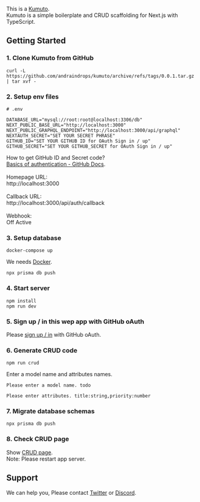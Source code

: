 This is a [Kumuto](https://kumi.dev).
<br>
Kumuto is a simple boilerplate and CRUD scaffolding for Next.js with TypeScript.

## Getting Started

### 1. Clone Kumuto from GitHub

```
curl -L https://github.com/andraindrops/kumuto/archive/refs/tags/0.0.1.tar.gz | tar xvf -
```

### 2. Setup env files

```
# .env

DATABASE_URL="mysql://root:root@localhost:3306/db"
NEXT_PUBLIC_BASE_URL="http://localhost:3000"
NEXT_PUBLIC_GRAPHQL_ENDPOINT="http://localhost:3000/api/graphql"
NEXTAUTH_SECRET="SET YOUR SECRET PHRASE"
GITHUB_ID="SET YOUR GITHUB ID for OAuth Sign in / up"
GITHUB_SECRET="SET YOUR GITHUB_SECRET for OAuth Sign in / up"
```

How to get GitHub ID and Secret code?
<br>
[Basics of authentication - GitHub Docs](https://docs.github.com/en/rest/guides/basics-of-authentication).
<br>
<br>
Homepage URL:
<br>
http://localhost:3000
<br>
<br>
Callback URL:
<br>
http://localhost:3000/api/auth/callback
<br>
<br>
Webhook:
<br>
Off Active

### 3. Setup database

```
docker-compose up
```

We needs [Docker](https://docs.docker.com/get-started/).

```
npx prisma db push
```

### 4. Start server

```
npm install
npm run dev
```

### 5. Sign up / in this wep app with GitHub oAuth

Please [sign up / in](/auth/signin) with GitHub oAuth.

### 6. Generate CRUD code

```
npm run crud
```

Enter a model name and attributes names.

```
Please enter a model name. todo
```

```
Please enter attributes. title:string,priority:number
```

### 7. Migrate database schemas

```
npx prisma db push
```

### 8. Check CRUD page

Show [CRUD page](/todos).
<br>
Note: Please restart app server.

## Support

We can help you, Please contact [Twitter]() or [Discord]().

